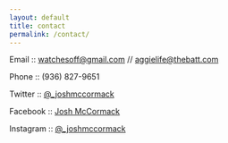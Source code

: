 ```yaml
---
layout: default
title: contact
permalink: /contact/
---
```


Email :: [watchesoff@gmail.com](mailto:watchesoff@gmail.com) // [aggielife@thebatt.com](mailto:aggielife@thebatt.com) 

Phone :: (936) 827-9651

Twitter :: [@_joshmccormack](https://twitter.com/_joshmccormack)

Facebook :: [Josh McCormack](https://www.facebook.com/josh.mccormack.79)

Instagram :: [@_joshmccormack](https://www.instagram.com/_joshmccormack/)<br><br><br>